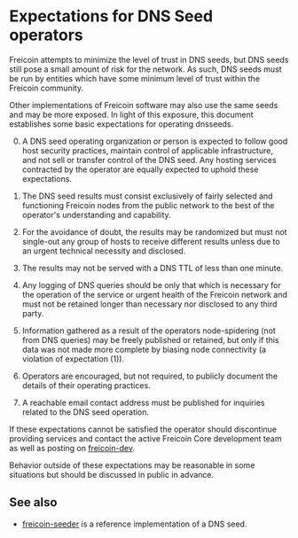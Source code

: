 Expectations for DNS Seed operators
====================================

Freicoin attempts to minimize the level of trust in DNS seeds,
but DNS seeds still pose a small amount of risk for the network.
As such, DNS seeds must be run by entities which have some minimum
level of trust within the Freicoin community.

Other implementations of Freicoin software may also use the same
seeds and may be more exposed. In light of this exposure, this
document establishes some basic expectations for operating dnsseeds.

0. A DNS seed operating organization or person is expected to follow good
host security practices, maintain control of applicable infrastructure,
and not sell or transfer control of the DNS seed. Any hosting services
contracted by the operator are equally expected to uphold these expectations.

1. The DNS seed results must consist exclusively of fairly selected and
functioning Freicoin nodes from the public network to the best of the
operator's understanding and capability.

2. For the avoidance of doubt, the results may be randomized but must not
single-out any group of hosts to receive different results unless due to an
urgent technical necessity and disclosed.

3. The results may not be served with a DNS TTL of less than one minute.

4. Any logging of DNS queries should be only that which is necessary
for the operation of the service or urgent health of the Freicoin
network and must not be retained longer than necessary nor disclosed
to any third party.

5. Information gathered as a result of the operators node-spidering
(not from DNS queries) may be freely published or retained, but only
if this data was not made more complete by biasing node connectivity
(a violation of expectation (1)).

6. Operators are encouraged, but not required, to publicly document the
details of their operating practices.

7. A reachable email contact address must be published for inquiries
related to the DNS seed operation.

If these expectations cannot be satisfied the operator should
discontinue providing services and contact the active Freicoin
Core development team as well as posting on
[freicoin-dev](https://lists.linuxfoundation.org/mailman/listinfo/freicoin-dev).

Behavior outside of these expectations may be reasonable in some
situations but should be discussed in public in advance.

See also
----------
- [freicoin-seeder](https://github.com/sipa/freicoin-seeder) is a reference implementation of a DNS seed.
